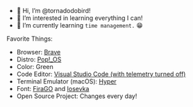 - 👋 Hi, I’m @tornadodobird!
- 👀 I’m interested in learning everything I can!
- 🌱 I’m currently learning `time management.` 😁

Favorite Things:

- Browser: [Brave](https:brave.com/)
- Distro: [Pop!_OS](https://pop.system76.com/)
- Color: Green
- Code Editor: [Visual Studio Code (with telemetry turned off)](https://code.visualstudio.com/)
- Terminal Emulator (macOS): [Hyper](https://hyper.is/)
- Font: [FiraGO](https://bboxtype.com/specimine/FiraGO) and [Iosevka](https://typeof.net/Iosevka)
- Open Source Project: Changes every day!
